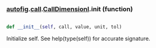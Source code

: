 ### [autofig](autofig.md).[call](autofig.call.md).[CallDimensionI](autofig.call.CallDimensionI.md).__init__ (function)


```py

def __init__(self, call, value, unit, tol)

```



Initialize self.  See help(type(self)) for accurate signature.

